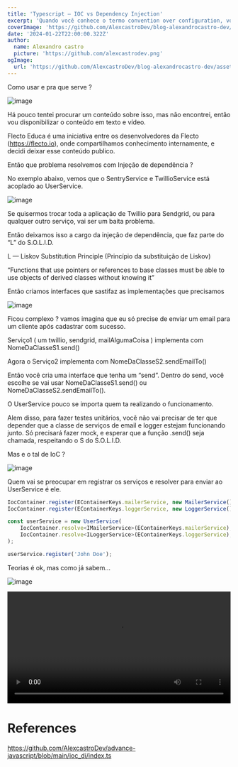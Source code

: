 ```yaml
---
title: 'Typescript — IOC vs Dependency Injection'
excerpt: 'Quando você conhece o termo convention over configuration, você entende o que é produtividade.'
coverImage: 'https://github.com/AlexcastroDev/blog-alexandrocastro-dev/assets/10711649/a4f8f585-8374-45f9-af3b-211c931aeb20'
date: '2024-01-22T22:00:00.322Z'
author:
  name: Alexandro castro
  picture: 'https://github.com/alexcastrodev.png'
ogImage:
  url: 'https://github.com/AlexcastroDev/blog-alexandrocastro-dev/assets/10711649/a4f8f585-8374-45f9-af3b-211c931aeb20'
---
```


Como usar e pra que serve ?


![image](https://github.com/AlexcastroDev/blog-alexandrocastro-dev/assets/10711649/a4f8f585-8374-45f9-af3b-211c931aeb20)

Há pouco tentei procurar um conteúdo sobre isso, mas não encontrei, então vou disponibilizar o conteúdo em texto e vídeo.

Flecto Educa é uma iniciativa entre os desenvolvedores da Flecto (https://flecto.io), onde compartilhamos conhecimento internamente, e decidi deixar esse conteúdo publico.

Então que problema resolvemos com Injeção de dependência ?

No exemplo abaixo, vemos que o SentryService e TwillioService está acoplado ao UserService.

![image](https://github.com/AlexcastroDev/blog-alexandrocastro-dev/assets/10711649/95e854f5-f055-4631-90ef-dc5bc18a0547)

Se quisermos trocar toda a aplicação de Twillio para Sendgrid, ou para qualquer outro serviço, vai ser um baita problema.

Então deixamos isso a cargo da injeção de dependência, que faz parte do “L” do S.O.L.I.D.

L — Liskov Substitution Principle (Princípio da substituição de Liskov)

“Functions that use pointers or references to base classes must be able to use objects of derived classes without knowing it”

Então criamos interfaces que sastifaz as implementações que precisamos

![image](https://github.com/AlexcastroDev/blog-alexandrocastro-dev/assets/10711649/c728ae2a-4658-4942-b6b6-3830f9a0d4aa)

Ficou complexo ? vamos imagina que eu só precise de enviar um email para um cliente após cadastrar com sucesso.

Serviço1 ( um twillio, sendgrid, mailAlgumaCoisa ) implementa com NomeDaClasseS1.send()

Agora o Serviço2 implementa com NomeDaClasseS2.sendEmailTo()

Então você cria uma interface que tenha um “send”. Dentro do send, você escolhe se vai usar NomeDaClasseS1.send() ou NomeDaClasseS2.sendEmailTo().

O UserService pouco se importa quem ta realizando o funcionamento.

Alem disso, para fazer testes unitários, você não vai precisar de ter que depender que a classe de serviços de email e logger estejam funcionando junto. Só precisará fazer mock, e esperar que a função .send() seja chamada, respeitando o S do S.O.L.I.D.

Mas e o tal de IoC ?

![image](https://github.com/AlexcastroDev/blog-alexandrocastro-dev/assets/10711649/4b98eae2-dbba-4031-81f8-98254cfb2c76)

Quem vai se preocupar em registrar os serviços e resolver para enviar ao UserService é ele.

```javascript
IocContainer.register(EContainerKeys.mailerService, new MailerService());
IocContainer.register(EContainerKeys.loggerService, new LoggerService());

const userService = new UserService(
    IocContainer.resolve<IMailerService>(EContainerKeys.mailerService),
    IocContainer.resolve<ILoggerService>(EContainerKeys.loggerService),
);

userService.register('John Doe');
```

Teorias é ok, mas como já sabem…

![image](https://github.com/AlexcastroDev/blog-alexandrocastro-dev/assets/10711649/b581b8c3-b869-4e4b-95f9-fc2888318b47)


<video width="100%" controls>
  <source src="https://www.youtube.com/watch?v=sbv5M0tK_V0&t=137s" type="video/mp4">
</video>



# References

https://github.com/AlexcastroDev/advance-javascript/blob/main/ioc_di/index.ts
